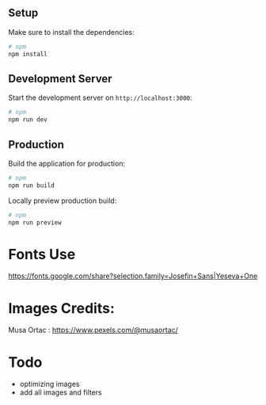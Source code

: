## Setup

Make sure to install the dependencies:

```bash
# npm
npm install
```

## Development Server

Start the development server on `http://localhost:3000`:

```bash
# npm
npm run dev
```

## Production

Build the application for production:

```bash
# npm
npm run build
```

Locally preview production build:

```bash
# npm
npm run preview
```

# Fonts Use
https://fonts.google.com/share?selection.family=Josefin+Sans|Yeseva+One

# Images Credits:
Musa Ortac : https://www.pexels.com/@musaortac/

# Todo
- optimizing images
- add all images and filters